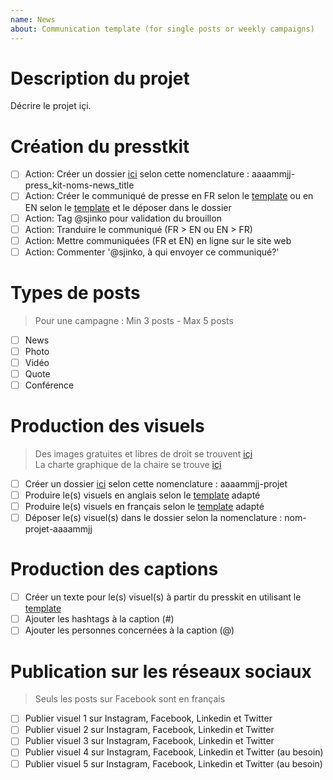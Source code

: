 ```yaml
---
name: News
about: Communication template (for single posts or weekly campaigns)
---
```

# Description du projet
Décrire le projet içi.

# Création du presstkit
- [ ] Action: Créer un dossier [ici](https://github.com/CUPUM/communication/tree/main/press_kits) selon cette nomenclature : aaaammjj-press_kit-noms-news_title
- [ ] Action: Créer le communiqué de presse en FR selon le [template](https://github.com/CUPUM/communication/blob/main/templates/press_release/wulff-template-press_release_fr-20211228.docx) ou en EN selon le [template](https://github.com/CUPUM/communication/blob/main/templates/press_release/wulff-template-press_release_en-20211228.docx) et le déposer dans le dossier
- [ ] Action: Tag @sjinko pour validation du brouillon
- [ ] Action: Tranduire le communiqué (FR > EN ou EN > FR)
- [ ] Action: Mettre communiquées (FR et EN) en ligne sur le site web
- [ ] Action: Commenter '@sjinko, à qui envoyer ce communiqué?' 

# Types de posts
> Pour une campagne : Min 3 posts - Max 5 posts

- [ ] News 
- [ ] Photo
- [ ] Vidéo
- [ ] Quote
- [ ] Conférence

# Production des visuels
> Des images gratuites et libres de droit se trouvent [içi](https://unsplash.com)  
> La charte graphique de la chaire se trouve [içi](https://github.com/CUPUM/communication/blob/main/templates/CHAIRE_UNESCO_PaysageUrbain_chartegraphique.pdf)

- [ ] Créer un dossier [ici](https://github.com/CUPUM/communication/tree/main/visuals) selon cette nomenclature : aaaammjj-projet
- [ ] Produire le(s) visuels en anglais selon le [template](https://github.com/CUPUM/communication/tree/main/templates/social_media_post) adapté 
- [ ] Produire le(s) visuels en français selon le [template](https://github.com/CUPUM/communication/tree/main/templates/social_media_post) adapté 
- [ ] Déposer le(s) visuel(s) dans le dossier selon la nomenclature : nom-projet-aaaammjj

# Production des captions 
- [ ] Créer un texte pour le(s) visuel(s) à partir du presskit en utilisant le [template](https://github.com/CUPUM/communication/tree/main/templates/social_media_post)
- [ ] Ajouter les hashtags à la caption (#)
- [ ] Ajouter les personnes concernées à la caption (@)

# Publication sur les réseaux sociaux
 > Seuls les posts sur Facebook sont en français 

- [ ] Publier visuel 1 sur Instagram, Facebook, Linkedin et Twitter
- [ ] Publier visuel 2 sur Instagram, Facebook, Linkedin et Twitter
- [ ] Publier visuel 3 sur Instagram, Facebook, Linkedin et Twitter
- [ ] Publier visuel 4 sur Instagram, Facebook, Linkedin et Twitter (au besoin) 
- [ ] Publier visuel 5 sur Instagram, Facebook, Linkedin et Twitter (au besoin) 
